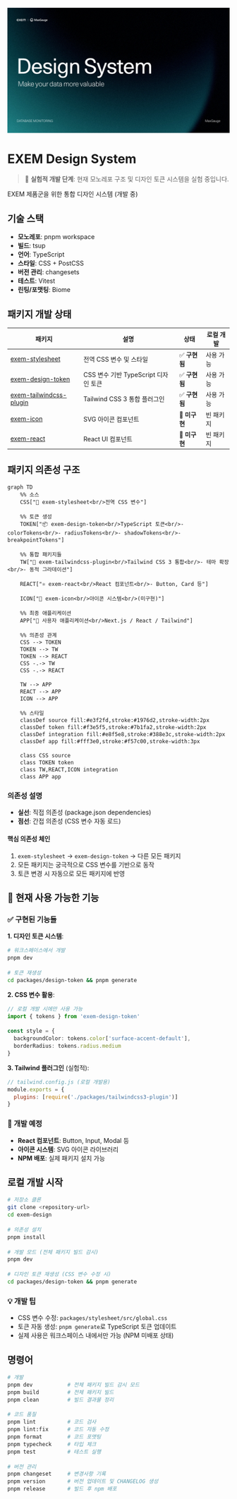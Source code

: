 ![EXEM Design System](./assets/exem-design-system-banner.webp)

# EXEM Design System

> 🚧 **실험적 개발 단계**: 현재 모노레포 구조 및 디자인 토큰 시스템을 실험 중입니다.

EXEM 제품군을 위한 통합 디자인 시스템 (개발 중)

## 기술 스택

- **모노레포**: pnpm workspace
- **빌드**: tsup
- **언어**: TypeScript
- **스타일**: CSS + PostCSS
- **버전 관리**: changesets
- **테스트**: Vitest
- **린팅/포맷팅**: Biome 

## 패키지 개발 상태

| 패키지 | 설명 | 상태 | 로컬 개발 |
|--------|------|------|----------|
| [exem-stylesheet](./packages/stylesheet) | 전역 CSS 변수 및 스타일 | ✅ **구현됨** | 사용 가능 |
| [exem-design-token](./packages/design-token) | CSS 변수 기반 TypeScript 디자인 토큰 | ✅ **구현됨** | 사용 가능 |
| [exem-tailwindcss-plugin](./packages/tailwindcss3-plugin) | Tailwind CSS 3 통합 플러그인 | ✅ **구현됨** | 사용 가능 |
| [exem-icon](./packages/icon) | SVG 아이콘 컴포넌트 | 🚧 **미구현** | 빈 패키지 |
| [exem-react](./packages/react) | React UI 컴포넌트 | 🚧 **미구현** | 빈 패키지 |

## 패키지 의존성 구조

```mermaid
graph TD
    %% 소스
    CSS["📄 exem-stylesheet<br/>전역 CSS 변수"]
    
    %% 토큰 생성
    TOKEN["📦 exem-design-token<br/>TypeScript 토큰<br/>- colorTokens<br/>- radiusTokens<br/>- shadowTokens<br/>- breakpointTokens"]
    
    %% 통합 패키지들
    TW["🎨 exem-tailwindcss-plugin<br/>Tailwind CSS 3 통합<br/>- 테마 확장<br/>- 동적 그라데이션"]
    
    REACT["⚛️ exem-react<br/>React 컴포넌트<br/>- Button, Card 등"]
    
    ICON["🎯 exem-icon<br/>아이콘 시스템<br/>(미구현)"]
    
    %% 최종 애플리케이션
    APP["🚀 사용자 애플리케이션<br/>Next.js / React / Tailwind"]
    
    %% 의존성 관계
    CSS --> TOKEN
    TOKEN --> TW
    TOKEN --> REACT  
    CSS -.-> TW
    CSS -.-> REACT
    
    TW --> APP
    REACT --> APP
    ICON --> APP
    
    %% 스타일
    classDef source fill:#e3f2fd,stroke:#1976d2,stroke-width:2px
    classDef token fill:#f3e5f5,stroke:#7b1fa2,stroke-width:2px  
    classDef integration fill:#e8f5e8,stroke:#388e3c,stroke-width:2px
    classDef app fill:#fff3e0,stroke:#f57c00,stroke-width:3px
    
    class CSS source
    class TOKEN token
    class TW,REACT,ICON integration
    class APP app
```

### 의존성 설명

- **실선**: 직접 의존성 (package.json dependencies)
- **점선**: 간접 의존성 (CSS 변수 자동 로드)

#### 핵심 의존성 체인
1. `exem-stylesheet` → `exem-design-token` → 다른 모든 패키지
2. 모든 패키지는 궁극적으로 CSS 변수를 기반으로 동작
3. 토큰 변경 시 자동으로 모든 패키지에 반영

## 🚧 현재 사용 가능한 기능

### ✅ 구현된 기능들

**1. 디자인 토큰 시스템**:
```bash
# 워크스페이스에서 개발
pnpm dev

# 토큰 재생성
cd packages/design-token && pnpm generate
```

**2. CSS 변수 활용**:
```typescript
// 로컬 개발 시에만 사용 가능
import { tokens } from 'exem-design-token'

const style = {
  backgroundColor: tokens.color['surface-accent-default'],
  borderRadius: tokens.radius.medium
}
```

**3. Tailwind 플러그인** (실험적):
```javascript
// tailwind.config.js (로컬 개발용)
module.exports = {
  plugins: [require('./packages/tailwindcss3-plugin')]
}
```

### 🚧 개발 예정

- **React 컴포넌트**: Button, Input, Modal 등
- **아이콘 시스템**: SVG 아이콘 라이브러리  
- **NPM 배포**: 실제 패키지 설치 가능

## 로컬 개발 시작

```bash
# 저장소 클론
git clone <repository-url>
cd exem-design

# 의존성 설치
pnpm install

# 개발 모드 (전체 패키지 빌드 감시)
pnpm dev

# 디자인 토큰 재생성 (CSS 변수 수정 시)
cd packages/design-token && pnpm generate
```

### 💡 개발 팁

- CSS 변수 수정: `packages/stylesheet/src/global.css`
- 토큰 자동 생성: `pnpm generate`로 TypeScript 토큰 업데이트
- 실제 사용은 워크스페이스 내에서만 가능 (NPM 미배포 상태)

## 명령어

```bash
# 개발
pnpm dev           # 전체 패키지 빌드 감시 모드
pnpm build         # 전체 패키지 빌드
pnpm clean         # 빌드 결과물 정리

# 코드 품질
pnpm lint          # 코드 검사
pnpm lint:fix      # 코드 자동 수정
pnpm format        # 코드 포맷팅
pnpm typecheck     # 타입 체크
pnpm test          # 테스트 실행

# 버전 관리
pnpm changeset     # 변경사항 기록
pnpm version       # 버전 업데이트 및 CHANGELOG 생성
pnpm release       # 빌드 후 npm 배포
```